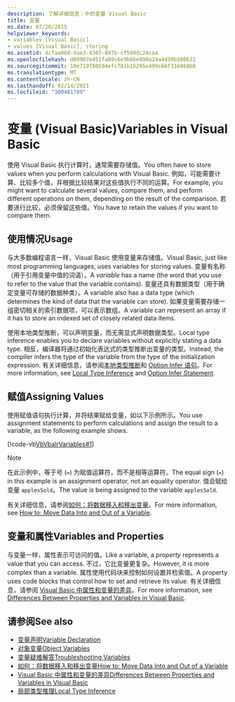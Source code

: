 ```yaml
---
description: 了解详细信息：中的变量 Visual Basic
title: 变量
ms.date: 07/20/2015
helpviewer_keywords:
- variables [Visual Basic]
- values [Visual Basic], storing
ms.assetid: 4cfaa06d-4ae3-4307-897b-cf599dc24caa
ms.openlocfilehash: d00907e451fa09c6e9b6be990a24a4d39b386622
ms.sourcegitcommit: 10e719780594efc781b15295e499c66f316068b8
ms.translationtype: MT
ms.contentlocale: zh-CN
ms.lasthandoff: 02/14/2021
ms.locfileid: "100481709"
---
```

# <a name="variables-in-visual-basic"></a><span data-ttu-id="35ab6-103">变量 (Visual Basic)</span><span class="sxs-lookup"><span data-stu-id="35ab6-103">Variables in Visual Basic</span></span>

<span data-ttu-id="35ab6-104">使用 Visual Basic 执行计算时，通常需要存储值。</span><span class="sxs-lookup"><span data-stu-id="35ab6-104">You often have to store values when you perform calculations with Visual Basic.</span></span> <span data-ttu-id="35ab6-105">例如，可能需要计算、比较多个值，并根据比较结果对这些值执行不同的运算。</span><span class="sxs-lookup"><span data-stu-id="35ab6-105">For example, you might want to calculate several values, compare them, and perform different operations on them, depending on the result of the comparison.</span></span> <span data-ttu-id="35ab6-106">若要进行比较，必须保留这些值。</span><span class="sxs-lookup"><span data-stu-id="35ab6-106">You have to retain the values if you want to compare them.</span></span>  
  
## <a name="usage"></a><span data-ttu-id="35ab6-107">使用情况</span><span class="sxs-lookup"><span data-stu-id="35ab6-107">Usage</span></span>  

 <span data-ttu-id="35ab6-108">与大多数编程语言一样，Visual Basic 使用变量来存储值。</span><span class="sxs-lookup"><span data-stu-id="35ab6-108">Visual Basic, just like most programming languages, uses variables for storing values.</span></span> <span data-ttu-id="35ab6-109">变量有名称（用于引用变量中值的词语）。</span><span class="sxs-lookup"><span data-stu-id="35ab6-109">A *variable* has a name (the word that you use to refer to the value that the variable contains).</span></span> <span data-ttu-id="35ab6-110">变量还具有数据类型（用于确定变量可存储的数据种类）。</span><span class="sxs-lookup"><span data-stu-id="35ab6-110">A variable also has a data type (which determines the kind of data that the variable can store).</span></span> <span data-ttu-id="35ab6-111">如果变量需要存储一组密切相关的索引数据项，可以表示数组。</span><span class="sxs-lookup"><span data-stu-id="35ab6-111">A variable can represent an array if it has to store an indexed set of closely related data items.</span></span>  
  
 <span data-ttu-id="35ab6-112">使用本地类型推断，可以声明变量，而无需显式声明数据类型。</span><span class="sxs-lookup"><span data-stu-id="35ab6-112">Local type inference enables you to declare variables without explicitly stating a data type.</span></span> <span data-ttu-id="35ab6-113">相反，编译器将通过初始化表达式的类型推断出变量的类型。</span><span class="sxs-lookup"><span data-stu-id="35ab6-113">Instead, the compiler infers the type of the variable from the type of the initialization expression.</span></span> <span data-ttu-id="35ab6-114">有关详细信息，请参阅[本地类型推断](local-type-inference.md)和 [Option Infer 语句](../../../language-reference/statements/option-infer-statement.md)。</span><span class="sxs-lookup"><span data-stu-id="35ab6-114">For more information, see [Local Type Inference](local-type-inference.md) and [Option Infer Statement](../../../language-reference/statements/option-infer-statement.md).</span></span>  
  
## <a name="assigning-values"></a><span data-ttu-id="35ab6-115">赋值</span><span class="sxs-lookup"><span data-stu-id="35ab6-115">Assigning Values</span></span>  

 <span data-ttu-id="35ab6-116">使用赋值语句执行计算，并将结果赋给变量，如以下示例所示。</span><span class="sxs-lookup"><span data-stu-id="35ab6-116">You use assignment statements to perform calculations and assign the result to a variable, as the following example shows.</span></span>  
  
 [!code-vb[VbVbalrVariables#1](~/samples/snippets/visualbasic/VS_Snippets_VBCSharp/VbVbalrVariables/VB/Class1.vb#1)]  
  
> [!NOTE]
> <span data-ttu-id="35ab6-117">在此示例中，等于号 (`=`) 为赋值运算符，而不是相等运算符。</span><span class="sxs-lookup"><span data-stu-id="35ab6-117">The equal sign (`=`) in this example is an assignment operator, not an equality operator.</span></span> <span data-ttu-id="35ab6-118">值会赋给变量 `applesSold`。</span><span class="sxs-lookup"><span data-stu-id="35ab6-118">The value is being assigned to the variable `applesSold`.</span></span>  
  
 <span data-ttu-id="35ab6-119">有关详细信息，请参阅[如何：将数据移入和移出变量](how-to-move-data-into-and-out-of-a-variable.md)。</span><span class="sxs-lookup"><span data-stu-id="35ab6-119">For more information, see [How to: Move Data Into and Out of a Variable](how-to-move-data-into-and-out-of-a-variable.md).</span></span>  
  
## <a name="variables-and-properties"></a><span data-ttu-id="35ab6-120">变量和属性</span><span class="sxs-lookup"><span data-stu-id="35ab6-120">Variables and Properties</span></span>  

 <span data-ttu-id="35ab6-121">与变量一样，属性表示可访问的值。</span><span class="sxs-lookup"><span data-stu-id="35ab6-121">Like a variable, a *property* represents a value that you can access.</span></span> <span data-ttu-id="35ab6-122">不过，它比变量更复杂。</span><span class="sxs-lookup"><span data-stu-id="35ab6-122">However, it is more complex than a variable.</span></span> <span data-ttu-id="35ab6-123">属性使用代码块来控制如何设置并检索值。</span><span class="sxs-lookup"><span data-stu-id="35ab6-123">A property uses code blocks that control how to set and retrieve its value.</span></span> <span data-ttu-id="35ab6-124">有关详细信息，请参阅 [Visual Basic 中属性和变量的差异](../procedures/differences-between-properties-and-variables.md)。</span><span class="sxs-lookup"><span data-stu-id="35ab6-124">For more information, see [Differences Between Properties and Variables in Visual Basic](../procedures/differences-between-properties-and-variables.md).</span></span>  
  
## <a name="see-also"></a><span data-ttu-id="35ab6-125">请参阅</span><span class="sxs-lookup"><span data-stu-id="35ab6-125">See also</span></span>

- [<span data-ttu-id="35ab6-126">变量声明</span><span class="sxs-lookup"><span data-stu-id="35ab6-126">Variable Declaration</span></span>](variable-declaration.md)
- [<span data-ttu-id="35ab6-127">对象变量</span><span class="sxs-lookup"><span data-stu-id="35ab6-127">Object Variables</span></span>](object-variables.md)
- [<span data-ttu-id="35ab6-128">变量疑难解答</span><span class="sxs-lookup"><span data-stu-id="35ab6-128">Troubleshooting Variables</span></span>](troubleshooting-variables.md)
- [<span data-ttu-id="35ab6-129">如何：将数据移入和移出变量</span><span class="sxs-lookup"><span data-stu-id="35ab6-129">How to: Move Data Into and Out of a Variable</span></span>](how-to-move-data-into-and-out-of-a-variable.md)
- [<span data-ttu-id="35ab6-130">Visual Basic 中属性和变量的差异</span><span class="sxs-lookup"><span data-stu-id="35ab6-130">Differences Between Properties and Variables in Visual Basic</span></span>](../procedures/differences-between-properties-and-variables.md)
- [<span data-ttu-id="35ab6-131">局部类型推理</span><span class="sxs-lookup"><span data-stu-id="35ab6-131">Local Type Inference</span></span>](local-type-inference.md)
